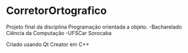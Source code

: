 # CorretorOrtografico
Projeto final da disciplina Programação orientada a objeto.
-Bacharelado Ciência da Computação
-UFSCar Sorocaba

Criado usando Qt Creator em C++
